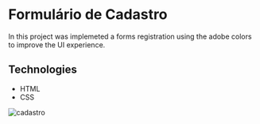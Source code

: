 # Formulário de Cadastro

 In this project was implemeted a forms registration using the adobe colors to improve the UI experience.
 
 ## Technologies
 
 - HTML
 - CSS

![cadastro](https://user-images.githubusercontent.com/88905492/204538178-b8a18b8c-52a3-4c50-ba35-37fec91dc53a.png)
